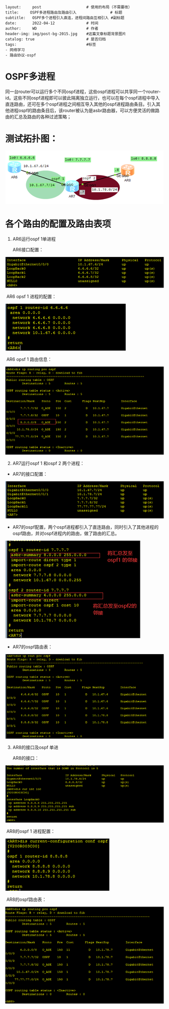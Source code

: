 

    layout:     post   				    # 使用的布局（不需要改）
    title:     OSPF多进程路由及路由引入 				# 标题 
    subtitle:   OSPF多个进程引入直连，进程间路由互相引入 #副标题
    date:       2022-04-12 				# 时间
    author:     WD 						# 作者
    header-img: img/post-bg-2015.jpg 	#这篇文章标题背景图片
    catalog: true 						# 是否归档
    tags:								#标签
    - 网络学习
    - 路由协议-ospf



# OSPF多进程

同一台router可以运行多个不同ospf进程，这些ospf进程可以共享同一个router-id。这些不同ospf进程即可以彼此隔离独立运行，也可以在每个ospf进程中导入直连路由，还可在多个ospf进程之间相互导入其他的ospf进程路由条目。引入其他进程ospf的路由条目后，该router被认为是asbr路由器，可以方便灵活的做路由的汇总及路由的各种过滤策略；

# 测试拓扑图：



![image-20220412231258786](https://github.com/HuangWendell/huangwendell.github.io/blob/master/img/image-20220412231258786.png?raw=true)

# 各个路由的配置及路由表项

1. AR6运行ospf 1单进程

   AR6接口配置：

![image-20220412231340201](https://github.com/HuangWendell/huangwendell.github.io/blob/master/img/image-20220412231340201.png?raw=true)

​    	AR6 opsf 1 进程的配置：

![image-20220412231402813](https://github.com/HuangWendell/huangwendell.github.io/blob/master/img/image-20220412231402813.png?raw=true)

​		AR6 opsf 1 路由信息：

![image-20220412231503022](https://github.com/HuangWendell/huangwendell.github.io/blob/master/img/image-20220412231503022.png?raw=true)

2. AR7运行ospf 1 和ospf 2 两个进程：

- AR7的接口配置：

![image-20220412231529078](https://github.com/HuangWendell/huangwendell.github.io/blob/master/img/image-20220412231529078.png?raw=true)

- AR7的ospf配置，两个ospf进程都引入了直连路由，同时引入了其他进程的ospf路由，并对ospf进程内的路由，做了路由的汇总。



![image-20220412231717186](https://github.com/HuangWendell/huangwendell.github.io/blob/master/img/image-20220412231717186.png?raw=true)

- AR7的ospf路由表：

![image-20220412231747028](https://github.com/HuangWendell/huangwendell.github.io/blob/master/img/image-20220412231747028.png?raw=true)

3. AR8的接口及ospf 单进

   AR8的接口：

![image-20220412231833590](https://github.com/HuangWendell/huangwendell.github.io/blob/master/img/image-20220412231833590.png?raw=true)

​		AR8的ospf 1 进程配置：

![image-20220412231900925](https://github.com/HuangWendell/huangwendell.github.io/blob/master/img/image-20220412231900925.png?raw=true)



​	AR8的ospf路由表：

![image-20220412231929751](https://github.com/HuangWendell/huangwendell.github.io/blob/master/img/image-20220412231929751.png?raw=true)









